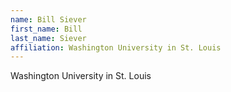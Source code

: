```yaml
---
name: Bill Siever
first_name: Bill
last_name: Siever
affiliation: Washington University in St. Louis
---
```


Washington University in St. Louis
